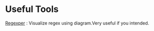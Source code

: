 # Useful Tools

[Regexper](http://www.regexper.com/) : Visualize regex using diagram.Very useful if you intended.

